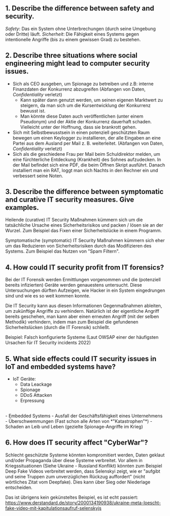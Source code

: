 ## 1. Describe the difference between safety and security.

*Safety*: Das ein System ohne Unterbrechungen (durch seine Umgebung oder Dritte) läuft.
*Sicherheit*: Die Fähigkeit eines Systems gegen intentionelle Angriffe (bis zu einem gewissen Grad) zu bestehen.

## 2. Describe three situations where social engineering might lead to computer security issues.
- Sich als CEO ausgeben, um Spionage zu betreiben und z.B: interne Finanzdaten der Konkurrenz abzugreifen (Abfangen von Daten, *Confidentiality* verletzt)
	- Kann später dann genutzt werden, um seinen eigenen Marktwert zu steigern, da man sich um die Kursentwicklung der Konkurrenz bewusst ist.
	- Man könnte diese Daten auch veröffentlichen (unter einem Pseudonym) und der Aktie der Konkurrenz dauerhaft schaden. Vielleicht unter der Hoffnung, dass sie brankrott gehen.
- Sich mit Selbstbewusstsein in einen potenziell geschützten Raum bewegen um einen Keylogger zu installieren, der alle Eingaben an eine Partei aus dem Ausland per Mail z. B. weiterleitet. (Abfangen von Daten, *Confidentiality* verletzt)
- Sich als die geschiedene Frau per Mail beim Schuldirektor melden, um eine fürchterliche Entdeckung (Krankheit) des Sohnes aufzudecken. In der Mail befindet sich eine PDF, die beim Öffnen Skript ausführt. Danach installiert man ein RAT, loggt man sich Nachts in den Rechner ein und verbessert seine Noten.

## 3. Describe the difference between symptomatic and curative IT security measures. Give examples.
Heilende (curative) IT Security Maßnahmen kümmern sich um die tatsächliche Ursache eines Sicherheitsrisikos und packen / lösen sie an der Wurzel. Zum Beispiel das Fixen einer Sicherheitslücke in einem Programm.

Symptomatische (symptomatic) IT Security Maßnahmen kümmern sich eher um das Reduzieren von Sicherheitsrisiken durch das Modifizieren des Systems. Zum Beispiel das Nutzen von "Spam Filtern".

## 4. How could IT security profit from IT forensics?
Bei der IT Forensik werden Ermittlungen vorgenommen und die (potenziell bereits infizierten) Geräte werden genauestens untersucht. Diese Untersuchungen dürften Aufzeigen, wie Hacker in ein System eingedrungen sind und wie es so weit kommen konnte.

Die IT Security kann aus diesen Informationen Gegenmaßnahmen ableiten, um zukünftige Angriffe zu verhindern. Natürlich ist der eigentliche Angriff bereits geschehen, man kann aber einen erneuten Angriff (mit der selben Methodik) verhindern, indem man zum Beispiel die gefundenen Sicherheitslücken (durch die IT Forensik) schließt.

Beispiel: Falsch konfigurierte Systeme (Laut OWSAP einer der häufigsten Ursachen für IT Security incidents 2022)

## 5. What side effects could IT security issues in IoT and embedded systems have?
- IoT Geräte:
	- Data Leackage
	- Spionage
	- DDoS Attacken
	- Erpressung
<br>
- Embedded Systems
	- Ausfall der Geschäftsfähigkeit eines Unternehmens
	- Überschwemmungen (Fast schon alle Arten von *"Katastrophen"*)
	- Schaden an Leib und Leben (gezielte Spionage-Angriffe im Krieg)

## 6. How does IT security affect "CyberWar"?
Schlecht geschützte Systeme könnten kompromitiert werden, Daten geklaut und/oder Propaganda über diese Systeme verbreitet. Vor allem in Kriegssituationen (Siehe Ukraine - Russland Konflikt) könnten zum Beispiel Deep Fake Videos verbreitet werden, dass Selenskyi zeigt, wie er "aufgibt und seine Truppen zum unverzüglichen Rückzug auffordert" (nicht wörtliches Zitat vom Deepfake). Dies kann über Sieg oder Niederlage entscheiden.

Das ist übrigens kein gekünsteltes Beispiel, es ist echt passiert: https://www.derstandard.de/story/2000134190938/ukraine-meta-loescht-fake-video-mit-kapitulationsaufruf-selenskyjs